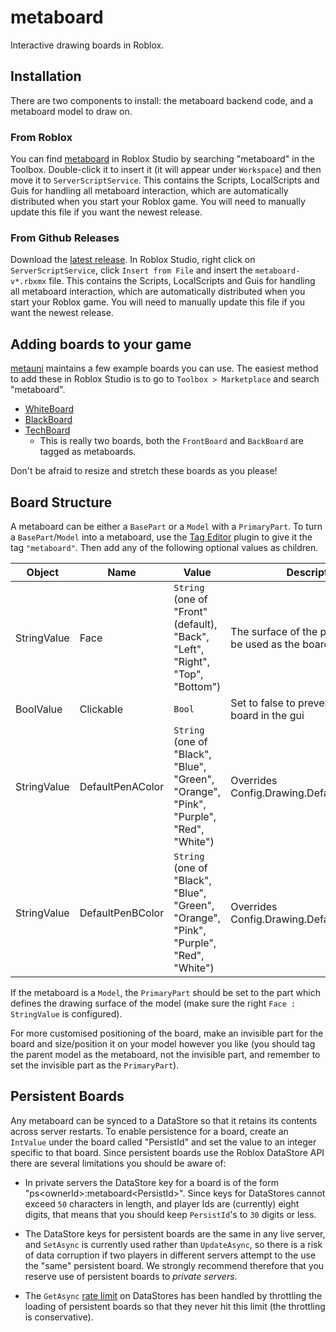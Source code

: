 # metaboard

Interactive drawing boards in Roblox.

## Installation

There are two components to install: the metaboard backend code, and a metaboard model to draw on.

### From Roblox

You can find [metaboard](https://www.roblox.com/library/8573087394/metaboard) in Roblox Studio by searching "metaboard" in the Toolbox.
Double-click it to insert it (it will appear under `Workspace`) and then move it to `ServerScriptService`. This contains the Scripts,
LocalScripts and Guis for handling all metaboard interaction, which are automatically
distributed when you start your Roblox game.
You will need to manually update this file if you want the newest release.

### From Github Releases

Download the [latest release](https://github.com/metauni/metaboard/releases/latest). In Roblox Studio, right click on `ServerScriptService`, click `Insert from File` and insert the `metaboard-v*.rbxmx` file. This contains the Scripts,
LocalScripts and Guis for handling all metaboard interaction, which are automatically
distributed when you start your Roblox game.
You will need to manually update this file if you want the newest release.

## Adding boards to your game

[metauni](https://www.roblox.com/groups/13108882/metauni#!/about) maintains a few example boards you can use.
The easiest method to add these in Roblox Studio is to go to `Toolbox > Marketplace` and search "metaboard".

- [WhiteBoard](https://www.roblox.com/library/8543134618/metaboard-WhiteBoard)
- [BlackBoard](https://www.roblox.com/library/8542483968/metaboard-BlackBoard)
- [TechBoard](https://www.roblox.com/library/8543176248/metaboard-TechBoard)
  - This is really two boards, both the `FrontBoard` and `BackBoard` are tagged as metaboards.

Don't be afraid to resize and stretch these boards as you please!

## Board Structure

A metaboard can be either a `BasePart` or a `Model` with a `PrimaryPart`.
To turn a `BasePart`/`Model` into a metaboard, use the [Tag Editor](https://devforum.roblox.com/t/tag-editor-plugin/101465)
plugin to give it the tag `"metaboard"`. Then add any of the following optional
values as children.

| Object      | Name        | Value | Description |
| ----------- | ----------- | ----------- | ----- |
| StringValue | Face        | `String` (one of "Front" (default), "Back", "Left", "Right", "Top", "Bottom") | The surface of the part that should be used as the board |
| BoolValue   | Clickable   | `Bool` | Set to false to prevent opening this board in the gui |
| StringValue | DefaultPenAColor | `String` (one of "Black", "Blue", "Green", "Orange", "Pink", "Purple", "Red", "White") | Overrides Config.Drawing.Defaults.PenAColor |
| StringValue | DefaultPenBColor | `String` (one of "Black", "Blue", "Green", "Orange", "Pink", "Purple", "Red", "White") | Overrides Config.Drawing.Defaults.PenBColor |

If the metaboard is a `Model`, the `PrimaryPart` should be set to the part which defines the drawing surface of the model (make sure the right `Face : StringValue` is configured).

For more customised positioning of the board, make an invisible part for the board and size/position it on your model however you like (you should tag the parent model as the metaboard, not the invisible part, and remember to set the invisible part as the `PrimaryPart`).

## Persistent Boards

Any metaboard can be synced to a DataStore so that it retains its contents across server restarts. To enable persistence for a board, create an `IntValue` under the board called "PersistId" and set the value to an integer specific to that board. Since persistent boards use the Roblox DataStore API there are several limitations you should be aware of:

- In private servers the DataStore key for a board is of the form "ps\<ownerId>:metaboard\<PersistId>". Since keys for DataStores cannot exceed `50` characters in length, and player Ids are (currently) eight digits, that means that you should keep `PersistId`'s to `30` digits or less.

- The DataStore keys for persistent boards are the same in any live server, and `SetAsync` is currently used rather than `UpdateAsync`, so there is a risk of data corruption if two players in different servers attempt to the use the "same" persistent board. We strongly recommend therefore that you reserve use of persistent boards to *private servers*.

- The `GetAsync` [rate limit](https://developer.roblox.com/en-us/articles/Data-store) on DataStores has been handled by throttling the loading of persistent boards so that they never hit this limit (the throttling is conservative).
